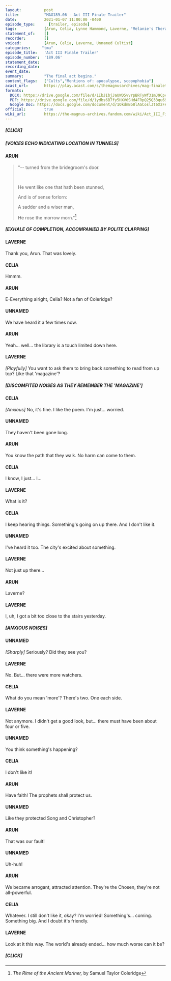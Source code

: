 ```yaml
---
layout:          post
title:           "MAG189.06 - Act III Finale Trailer"
date:            2021-01-07 11:00:00 -0400
episode_type:      [trailer, episode]
tags:            [Arun, Celia, Lynne Hammond, Laverne, "Melanie's Therapist", Unnamed Cultist, The Tunnels, Cultists, Cults, Samuel Taylor Coleridge, The Rime of the Ancient Mariner, Scopophobia, The Eye]
statement_of:    []
recorder:        []
voiced:          [Arun, Celia, Laverne, Unnamed Cultist]
categories:		"tma"
episode_title:   'Act III Finale Trailer'
episode_number:  '189.06'
statement_date:  
recording_date:  
event_date:      
summary:         "The final act begins."
content_flags:   ["Cults","Mentions of: apocalypse, scopophobia"]
acast_url:       https://play.acast.com/s/themagnusarchives/mag-finaletrailer
formats: 
  DOCX: https://drive.google.com/file/d/1IbJIbjJaUWD5vvrpBRTyWf31mJ9Cpcn1/view
  PDF: https://drive.google.com/file/d/1ydbs6B7fy5HXV0SHd4FRpQ25Q33qu692/view
  Google Doc: https://docs.google.com/document/d/1OkdmBo8lAGCoslJt6XzFANtupeZT74nJvulCjvR6w5A/edit
official:        true
wiki_url:        https://the-magnus-archives.fandom.com/wiki/Act_III_Finale_Trailer
---
```


##### [CLICK]

##### [VOICES ECHO INDICATING LOCATION IN TUNNELS]

#### ARUN

> "-- turned from the bridegroom's door.
> 
> &nbsp;
> 
> He went like one that hath been stunned,
> 
> And is of sense forlorn:
> 
> A sadder and a wiser man,
> 
> He rose the morrow morn."[^1]

[^1]: *The Rime of the Ancient Mariner,* by Samuel Taylor Coleridge

##### [EXHALE OF COMPLETION, ACCOMPANIED BY POLITE CLAPPING]

#### LAVERNE

Thank you, Arun. That was lovely.

#### CELIA

Hmmm.

#### ARUN

E-Everything alright, Celia? Not a fan of Coleridge?

#### UNNAMED

We have heard it a few times now.

#### ARUN

Yeah... well... the library is a touch limited down here.

#### LAVERNE

_[Playfully]_ You want to ask them to bring back something to read from up top? Like that 'magazine'?

##### [DISCOMFITED NOISES AS THEY REMEMBER THE 'MAGAZINE']

#### CELIA

_[Anxious]_ No, it's fine. I like the poem. I'm just... worried.

#### UNNAMED

They haven't been gone long.

#### ARUN

You know the path that they walk. No harm can come to them.

#### CELIA

I know, I just... I...

#### LAVERNE

What is it?

#### CELIA

I keep hearing things. Something's going on up there. And I don't like it.

#### UNNAMED

I've heard it too. The city's excited about something.

#### LAVERNE

Not just up there...

#### ARUN

Laverne?

#### LAVERNE

I, uh, I got a bit too close to the stairs yesterday. 

##### [ANXIOUS NOISES]

#### UNNAMED

_[Sharply]_ Seriously? Did they see you?

#### LAVERNE

No. But... there were more watchers.

#### CELIA

What do you mean 'more'? There's two. One each side.

#### LAVERNE

Not anymore. I didn't get a good look, but... there must have been about four or five.

#### UNNAMED

You think something's happening?

#### CELIA

I don't like it!

#### ARUN

Have faith! The prophets shall protect us.

#### UNNAMED

Like they protected Song and Christopher?

#### ARUN

That was our fault!

#### UNNAMED

Uh-huh!

#### ARUN

We became arrogant, attracted attention. They're the Chosen, they're not all-powerful.

#### CELIA

Whatever. I still don't like it, okay? I'm worried! Something's... coming. Something big. And I doubt it's friendly.

#### LAVERNE

Look at it this way. The world's already ended... how much worse can it be?

##### [CLICK]